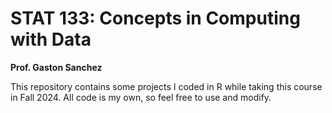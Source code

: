 # STAT 133: Concepts in Computing with Data
**Prof. Gaston Sanchez**

This repository contains some projects I coded in R while taking this course in Fall 2024. All code is my own, so feel free to use and modify.
